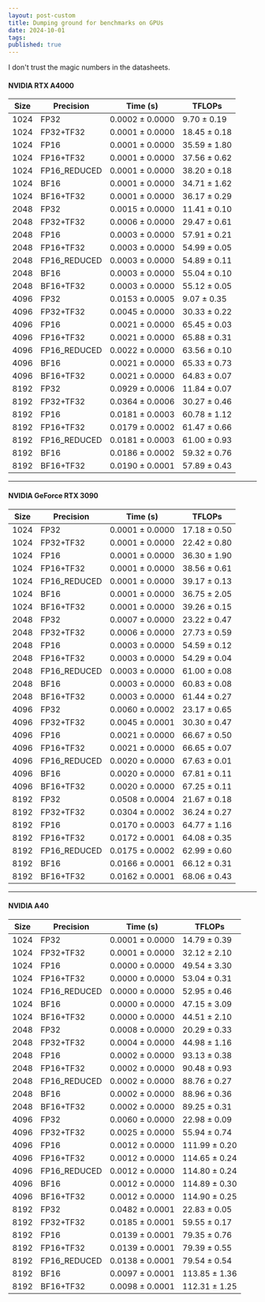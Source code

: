 ```yaml
---
layout: post-custom
title: Dumping ground for benchmarks on GPUs 
date: 2024-10-01
tags:
published: true
---
```



I don't trust the magic numbers in the datasheets. 

#### NVIDIA RTX A4000

| Size | Precision      | Time (s)           | TFLOPs         |
|------|---------------|--------------------|----------------|
| 1024 | FP32          | 0.0002 ± 0.0000    | 9.70 ± 0.19    |
| 1024 | FP32+TF32     | 0.0001 ± 0.0000    | 18.45 ± 0.18   |
| 1024 | FP16          | 0.0001 ± 0.0000    | 35.59 ± 1.80   |
| 1024 | FP16+TF32     | 0.0001 ± 0.0000    | 37.56 ± 0.62   |
| 1024 | FP16_REDUCED  | 0.0001 ± 0.0000    | 38.20 ± 0.18   |
| 1024 | BF16          | 0.0001 ± 0.0000    | 34.71 ± 1.62   |
| 1024 | BF16+TF32     | 0.0001 ± 0.0000    | 36.17 ± 0.29   |
| 2048 | FP32          | 0.0015 ± 0.0000    | 11.41 ± 0.10   |
| 2048 | FP32+TF32     | 0.0006 ± 0.0000    | 29.47 ± 0.61   |
| 2048 | FP16          | 0.0003 ± 0.0000    | 57.91 ± 0.21   |
| 2048 | FP16+TF32     | 0.0003 ± 0.0000    | 54.99 ± 0.05   |
| 2048 | FP16_REDUCED  | 0.0003 ± 0.0000    | 54.89 ± 0.11   |
| 2048 | BF16          | 0.0003 ± 0.0000    | 55.04 ± 0.10   |
| 2048 | BF16+TF32     | 0.0003 ± 0.0000    | 55.12 ± 0.05   |
| 4096 | FP32          | 0.0153 ± 0.0005    | 9.07 ± 0.35    |
| 4096 | FP32+TF32     | 0.0045 ± 0.0000    | 30.33 ± 0.22   |
| 4096 | FP16          | 0.0021 ± 0.0000    | 65.45 ± 0.03   |
| 4096 | FP16+TF32     | 0.0021 ± 0.0000    | 65.88 ± 0.31   |
| 4096 | FP16_REDUCED  | 0.0022 ± 0.0000    | 63.56 ± 0.10   |
| 4096 | BF16          | 0.0021 ± 0.0000    | 65.33 ± 0.73   |
| 4096 | BF16+TF32     | 0.0021 ± 0.0000    | 64.83 ± 0.07   |
| 8192 | FP32          | 0.0929 ± 0.0006    | 11.84 ± 0.07   |
| 8192 | FP32+TF32     | 0.0364 ± 0.0006    | 30.27 ± 0.46   |
| 8192 | FP16          | 0.0181 ± 0.0003    | 60.78 ± 1.12   |
| 8192 | FP16+TF32     | 0.0179 ± 0.0002    | 61.47 ± 0.66   |
| 8192 | FP16_REDUCED  | 0.0181 ± 0.0003    | 61.00 ± 0.93   |
| 8192 | BF16          | 0.0186 ± 0.0002    | 59.32 ± 0.76   |
| 8192 | BF16+TF32     | 0.0190 ± 0.0001    | 57.89 ± 0.43   |

---

#### NVIDIA GeForce RTX 3090

| Size | Precision      | Time (s)           | TFLOPs         |
|------|---------------|--------------------|----------------|
| 1024 | FP32          | 0.0001 ± 0.0000    | 17.18 ± 0.50   |
| 1024 | FP32+TF32     | 0.0001 ± 0.0000    | 22.42 ± 0.80   |
| 1024 | FP16          | 0.0001 ± 0.0000    | 36.30 ± 1.90   |
| 1024 | FP16+TF32     | 0.0001 ± 0.0000    | 38.56 ± 0.61   |
| 1024 | FP16_REDUCED  | 0.0001 ± 0.0000    | 39.17 ± 0.13   |
| 1024 | BF16          | 0.0001 ± 0.0000    | 36.75 ± 2.05   |
| 1024 | BF16+TF32     | 0.0001 ± 0.0000    | 39.26 ± 0.15   |
| 2048 | FP32          | 0.0007 ± 0.0000    | 23.22 ± 0.47   |
| 2048 | FP32+TF32     | 0.0006 ± 0.0000    | 27.73 ± 0.59   |
| 2048 | FP16          | 0.0003 ± 0.0000    | 54.59 ± 0.12   |
| 2048 | FP16+TF32     | 0.0003 ± 0.0000    | 54.29 ± 0.04   |
| 2048 | FP16_REDUCED  | 0.0003 ± 0.0000    | 61.00 ± 0.08   |
| 2048 | BF16          | 0.0003 ± 0.0000    | 60.83 ± 0.08   |
| 2048 | BF16+TF32     | 0.0003 ± 0.0000    | 61.44 ± 0.27   |
| 4096 | FP32          | 0.0060 ± 0.0002    | 23.17 ± 0.65   |
| 4096 | FP32+TF32     | 0.0045 ± 0.0001    | 30.30 ± 0.47   |
| 4096 | FP16          | 0.0021 ± 0.0000    | 66.67 ± 0.50   |
| 4096 | FP16+TF32     | 0.0021 ± 0.0000    | 66.65 ± 0.07   |
| 4096 | FP16_REDUCED  | 0.0020 ± 0.0000    | 67.63 ± 0.01   |
| 4096 | BF16          | 0.0020 ± 0.0000    | 67.81 ± 0.11   |
| 4096 | BF16+TF32     | 0.0020 ± 0.0000    | 67.25 ± 0.11   |
| 8192 | FP32          | 0.0508 ± 0.0004    | 21.67 ± 0.18   |
| 8192 | FP32+TF32     | 0.0304 ± 0.0002    | 36.24 ± 0.27   |
| 8192 | FP16          | 0.0170 ± 0.0003    | 64.77 ± 1.16   |
| 8192 | FP16+TF32     | 0.0172 ± 0.0001    | 64.08 ± 0.35   |
| 8192 | FP16_REDUCED  | 0.0175 ± 0.0002    | 62.99 ± 0.60   |
| 8192 | BF16          | 0.0166 ± 0.0001    | 66.12 ± 0.31   |
| 8192 | BF16+TF32     | 0.0162 ± 0.0001    | 68.06 ± 0.43   |

---

#### NVIDIA A40

| Size | Precision      | Time (s)           | TFLOPs         |
|------|---------------|--------------------|----------------|
| 1024 | FP32          | 0.0001 ± 0.0000    | 14.79 ± 0.39   |
| 1024 | FP32+TF32     | 0.0001 ± 0.0000    | 32.12 ± 2.10   |
| 1024 | FP16          | 0.0000 ± 0.0000    | 49.54 ± 3.30   |
| 1024 | FP16+TF32     | 0.0000 ± 0.0000    | 53.04 ± 0.31   |
| 1024 | FP16_REDUCED  | 0.0000 ± 0.0000    | 52.95 ± 0.46   |
| 1024 | BF16          | 0.0000 ± 0.0000    | 47.15 ± 3.09   |
| 1024 | BF16+TF32     | 0.0000 ± 0.0000    | 44.51 ± 2.10   |
| 2048 | FP32          | 0.0008 ± 0.0000    | 20.29 ± 0.33   |
| 2048 | FP32+TF32     | 0.0004 ± 0.0000    | 44.98 ± 1.16   |
| 2048 | FP16          | 0.0002 ± 0.0000    | 93.13 ± 0.38   |
| 2048 | FP16+TF32     | 0.0002 ± 0.0000    | 90.48 ± 0.93   |
| 2048 | FP16_REDUCED  | 0.0002 ± 0.0000    | 88.76 ± 0.27   |
| 2048 | BF16          | 0.0002 ± 0.0000    | 88.96 ± 0.36   |
| 2048 | BF16+TF32     | 0.0002 ± 0.0000    | 89.25 ± 0.31   |
| 4096 | FP32          | 0.0060 ± 0.0000    | 22.98 ± 0.09   |
| 4096 | FP32+TF32     | 0.0025 ± 0.0000    | 55.94 ± 0.74   |
| 4096 | FP16          | 0.0012 ± 0.0000    | 111.99 ± 0.20  |
| 4096 | FP16+TF32     | 0.0012 ± 0.0000    | 114.65 ± 0.24  |
| 4096 | FP16_REDUCED  | 0.0012 ± 0.0000    | 114.80 ± 0.24  |
| 4096 | BF16          | 0.0012 ± 0.0000    | 114.89 ± 0.30  |
| 4096 | BF16+TF32     | 0.0012 ± 0.0000    | 114.90 ± 0.25  |
| 8192 | FP32          | 0.0482 ± 0.0001    | 22.83 ± 0.05   |
| 8192 | FP32+TF32     | 0.0185 ± 0.0001    | 59.55 ± 0.17   |
| 8192 | FP16          | 0.0139 ± 0.0001    | 79.35 ± 0.76   |
| 8192 | FP16+TF32     | 0.0139 ± 0.0001    | 79.39 ± 0.55   |
| 8192 | FP16_REDUCED  | 0.0138 ± 0.0001    | 79.54 ± 0.54   |
| 8192 | BF16          | 0.0097 ± 0.0001    | 113.85 ± 1.36  |
| 8192 | BF16+TF32     | 0.0098 ± 0.0001    | 112.31 ± 1.25  |